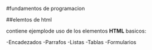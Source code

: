 #fundamentos de programacion

##elemtos de html

contiene ejemplode uso de los elementos **HTML** basicos:

-Encadezados
-Parrafos
-Listas
-Tablas
-Formularios